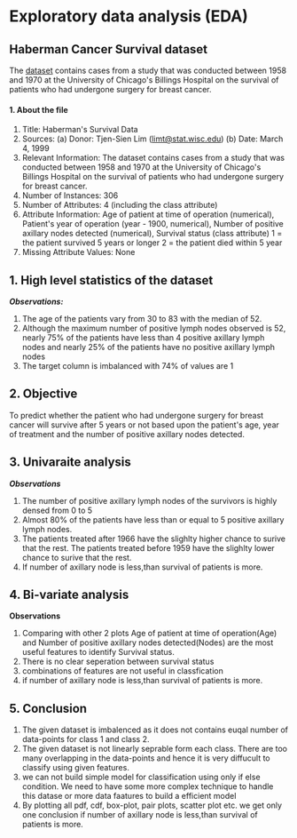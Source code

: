 # Exploratory data analysis (EDA)

## Haberman Cancer Survival dataset

The [dataset](https://www.kaggle.com/gilsousa/habermans-survival-data-set) contains cases from a study that was conducted between 1958 and 1970 at the University of Chicago's Billings Hospital on the survival of patients who had undergone surgery for breast cancer.

#### 1. About the file
1. Title:  Haberman's Survival Data
2. Sources:
(a) Donor: Tjen-Sien Lim (limt@stat.wisc.edu)
(b) Date: March 4, 1999
3. Relevant Information:
The dataset contains cases from a study that was conducted between
1958 and 1970 at the University of Chicago's Billings Hospital on
the survival of patients who had undergone surgery for breast
cancer.
4. Number of Instances: 306
5. Number of Attributes: 4 (including the class attribute)
6. Attribute Information:
   Age of patient at time of operation (numerical),
   Patient's year of operation (year - 1900, numerical),
   Number of positive axillary nodes detected (numerical),
   Survival status (class attribute)
       1 = the patient survived 5 years or longer
       2 = the patient died within 5 year
7. Missing Attribute Values: None

## 1. High level statistics of the dataset 

***Observations:***

1. The age of the patients vary from 30 to 83 with the median of 52.
2. Although the maximum number of positive lymph nodes observed is 52, nearly 75% of the patients have less than 4 positive  axillary lymph nodes and nearly 25% of the patients have no positive  axillary lymph nodes
3. The target column is imbalanced with 74% of values are 1

## 2. Objective

To predict whether the patient who had undergone surgery for breast cancer will survive after 5 years or not based upon the patient's age, year of treatment and the number of positive axillary nodes detected.

## 3. Univaraite analysis 

***Observations***
1. The number of positive  axillary lymph nodes of the survivors is highly densed from 0 to 5 
2. Almost 80% of the patients have less than or equal to 5 positive  axillary lymph nodes. 
3. The patients treated after 1966 have the slighlty higher chance to surive that the rest. The patients treated before 1959 have the slighlty lower chance to surive that the rest.
4. If number of axillary node is less,than survival of patients is more.

## 4. Bi-variate analysis 

**Observations**
1. Comparing with other 2 plots Age of patient at time of operation(Age) and Number of positive axillary nodes detected(Nodes) are the most useful features to identify Survival status.
2. There is no clear seperation between survival status
3. combinations of features are not useful in classfication
4. if number of axillary node is less,than survival of patients is more.

## 5. Conclusion

1. The given dataset is imbalenced as it does not contains euqal number of data-points for class 1 and class 2.
2. The given dataset is not linearly seprable form each class. There are too many overlapping in the data-points and hence it is very diffucult to classify using given features. 
3. we can not build simple model for classification using only if else condition. We need to have some more complex technique to handle this datase or more data faatures to build a efficient model
4. By plotting all pdf, cdf, box-plot, pair plots, scatter plot etc. we get only one conclusion if number of axillary node is less,than survival of patients is more.
